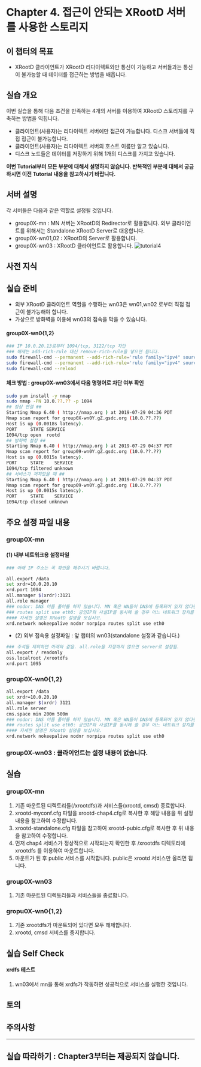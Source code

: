 # Chapter 4. 접근이 안되는 XRootD 서버를 사용한 스토리지 


## 이 챕터의 목표
   * XRootD 클라이언트가 XRootD 리다이렉트와만 통신이 가능하고 서버들과는 통신이 불가능할 때 데이터를 접근하는 방법을 배웁니다.

## 실습 개요
이번 실습을 통해 다음 조건을 만족하는 4개의 서버를 이용하여 XRootD 스토리지를 구축하는 방법을 익힙니다. 
   * 클라이언트(사용자)는 리다이렉트 서버에만 접근이 가능합니다. 디스크 서버들에 직접 접근이 불가능합니다.       
   * 클라이언트(사용자)는 리다이렉트 서버의 호스트 이름만 알고 있습니다.
   * 디스크 노드들은 데이터를 저장하기 위해 1개의 디스크를 가지고 있습니다.

**이번 Tutorial부터 모든 부분에 대해서 설명하지 않습니다. 반복적인 부분에 대해서 궁금하시면 이전 Tutorial 내용을 참고하시기 바랍니다.**

## 서버 설명
각 서버들은 다음과 같은 역할로 설정될 것입니다.
   *  group0X-mn : MN 서버는 XRootD의 Redirector로 활용합니다. 외부 클라이언트를 위해서는 Standalone XRootD Server로 대응합니다.
   *  group0X-wn01,02 : XRootD의 Server로 활용합니다.
   *  group0X-wn03 : XRootD 클라이언트로 활용합니다.
![tutorial4](https://user-images.githubusercontent.com/4969463/62031449-5ec34b00-b222-11e9-8e70-ea07fbaf8418.png)

## 사전 지식

## 실습 준비
   * 외부 XRootD 클라이언트 역할을 수행하는 wn03은 wn01,wn02 로부터 직접 접근이 불가능해야 합니다. 
   * 가상으로 방화벽을 이용해 wn03의 접속을 막을 수 있습니다.
#### group0X-wn0{1,2}
```bash
### IP 10.0.20.13로부터 1094/tcp, 3122/tcp 차단
### 해제는 add-rich-rule 대신 remove-rich-rule을 넣으면 됩니다.
sudo firewall-cmd --permanent --add-rich-rule='rule family="ipv4" source address="10.0.20.13/32" port port="1094" protocol="tcp" reject'
sudo firewall-cmd --permanent --add-rich-rule='rule family="ipv4" source address="10.0.20.13/32" port port="3121" protocol="tcp" reject'
sudo firewall-cmd --reload
````

#### 체크 방법 : group0X-wn03에서 다음 명령어로 차단 여부 확인 
```bash
sudo yum install -y nmap
sudo nmap -PN 10.0.??.?? -p 1094
## 정상 연결 ##
Starting Nmap 6.40 ( http://nmap.org ) at 2019-07-29 04:36 PDT
Nmap scan report for group0X-wn0Y.gZ.gsdc.org (10.0.??.??)
Host is up (0.0018s latency).
PORT     STATE SERVICE
1094/tcp open  rootd
## 방화벽 설정 ##
Starting Nmap 6.40 ( http://nmap.org ) at 2019-07-29 04:37 PDT
Nmap scan report for group09-wn0Y.gZ.gsdc.org (10.0.??.??)
Host is up (0.0015s latency).
PORT     STATE    SERVICE
1094/tcp filtered unknown
## 서비스가 꺼져있을 때 ##
Starting Nmap 6.40 ( http://nmap.org ) at 2019-07-29 04:37 PDT
Nmap scan report for group09-wn0Y.gZ.gsdc.org (10.0.??.??)
Host is up (0.0015s latency).
PORT     STATE    SERVICE
1094/tcp closed unknown
```

## 주요 설정 파일 내용
### group0X-mn 
#### (1) 내부 네트워크용 설정파일
```bash
### 아래 IP 주소는 꼭 확인을 해주시기 바랍니다.

all.export /data
set xrdr=10.0.20.10 
xrd.port 1094
all.manager $(xrdr):3121
all.role manager
### nodnr: DNS 이름 풀이를 하지 않습니다. MN 혹은 WN들이 DNS에 등록되어 있지 않다면 반드시 nodnr를 지정해야 합니다.
### routes split use eth0: 공인IP와 사설IP를 동시에 쓸 경우 어느 네트워크 장치를 통해 XRootD 서비스를 실행할지를 선택해야 합니다.
#### 자세한 설명은 XRootD 설명을 보십시오. 
xrd.network nokeepalive nodnr norpipa routes split use eth0 
```
   * (2) 외부 접속용 설정파일 : 앞 챕터의 wn03(standalone 설정과 같습니다.)
```bash
### 주석들 제외하면 아래와 같음. all.role을 지정하지 않으면 server로 설정됨.
all.export / readonly
oss.localroot /xrootdfs
xrd.port 1095  
```

### group0X-wn0{1,2}
```bash
all.export /data 
set xrdr=10.0.20.10
all.manager $(xrdr) 3121
all.role server
cms.space min 200m 500m
### nodnr: DNS 이름 풀이를 하지 않습니다. MN 혹은 WN들이 DNS에 등록되어 있지 않다면 반드시 nodnr를 지정해야 합니다.
### routes split use eth0: 공인IP와 사설IP를 동시에 쓸 경우 어느 네트워크 장치를 통해 XRootD 서비스를 실행할지를 선택해야 합니다.
#### 자세한 설명은 XRootD 설명을 보십시오. 
xrd.network nokeepalive nodnr norpipa routes split use eth0 

```
### group0X-wn03 : 클라이언트는 설정 내용이 없습니다.

## 실습 

### group0X-mn
1. 기존 마운트된 디렉토리들(/xrootdfs)과 서비스들(xrootd, cmsd) 종료합니다. 
1. xrootd-myconf.cfg 파일을 xrootd-chap4.cfg로 복사한 후 해당 내용을 위 설정 내용을 참고하여 수정합니다.
1. xrootd-standalone.cfg 파일을 참고하여 xrootd-pubic.cfg로 복사한 후 위 내용을 참고하여 수정합니다.
1. 먼저 chap4 서비스가 정상적으로 시작되는지 확인한 후 /xrootdfs 디렉토리에 xrootdfs 를 이용하여 마운트합니다.
1. 마운트가 된 후 public 서비스를 시작합니다. public은 xrootd 서비스만 올리면 됩니다.

### group0X-wn03 
1. 기존 마운트된 디렉토리들과 서비스들을 종료합니다.


### gropu0X-wn0{1,2}
1. 기존 xrootdfs가 마운트되어 있다면 모두 해제합니다.
1. xrootd, cmsd 서비스를 중지합니다.


## 실습 Self Check


#### xrdfs 테스트
1. wn03에서 mn을 통해 xrdfs가 작동하면 성공적으로 서비스를 실행한 것입니다.


## 토의
  
   
## 주의사항
 
------------
## 실습 따라하기 : Chapter3부터는 제공되지 않습니다.
